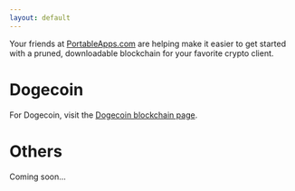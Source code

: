```yaml
---
layout: default
---
```


Your friends at [PortableApps.com](https://portableapps.com/) are helping make it easier to get started with a pruned, downloadable blockchain for your favorite crypto client.

# Dogecoin

For Dogecoin, visit the [Dogecoin blockchain page](/dogecoin).

# Others

Coming soon...
